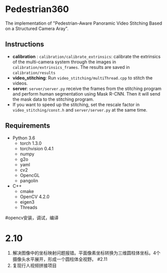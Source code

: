 # Pedestrian360
The implementation of "Pedestrian-Aware Panoramic Video Stitching Based on a Structured Camera Aray".

## Instructions
* **calibration** : `calibration/calibrate_extrinsics`:  calibrate the extrinsics of the multi-camera system through the images in `calibration/extrinsics_frames`. The results are saved in `calibration/results`
* **video_stitching**: Run `video_stitching/multiThread.cpp` to stitch the videos. 
* **server**: `server/server.py` receive the frames from the stitching program and perform human segmentation using Mask R-CNN. Then it will send the mask data to the stitching program.
* If you want to speed up the stitching, set the rescale factor in `video_stitching/const.h` and `server/server.py` at the same time.
## Requirements

* Python 3.6
  * torch 1.3.0
  * torchvision 0.4.1
  * numpy
  * g2o
  * yaml
  * cv2
  * OpencGL
  * pangolin
* C++
  * cmake
  * OpenCV 4.2.0
  * eigen3
  * Threads

#opencv安装，调试，编译

# 2.10 
1. 解决图像中的坐标映射问题报错。平面像素坐标转换为三维圆柱体坐标。4个摄像头水平展开，形成一个圆柱体全视野。
#2.11 
1. 复现行人视频拼接项目
